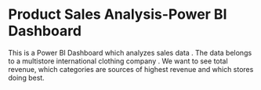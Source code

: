 # Product Sales Analysis-Power BI Dashboard
This is a Power BI Dashboard which analyzes sales data . The data belongs to a multistore international clothing company . We want to see total revenue, which categories are sources of highest revenue and which stores doing best.
